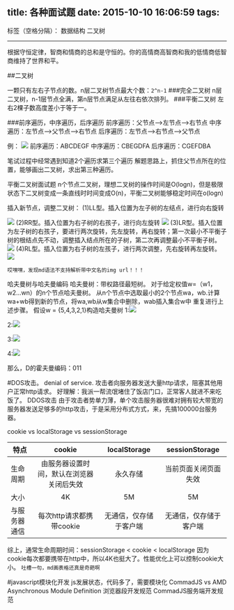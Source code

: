 title: 各种面试题
date: 2015-10-10 16:06:59
tags:
---
标签（空格分隔）： 数据结构 二叉树

---
根据守恒定律，智商和情商的总和是守恒的。你的高情商高智商和我的低情商低智商维持了世界和平。

##二叉树

一颗只有左右子节点的数。n层二叉树节点最大个数：`2^n-1`
###完全二叉树
n层二叉树，n-1层节点全满，第n层节点满足从左往右依次排列。
###平衡二叉树
左右2棵子数高度差小于等于一。

###前序遍历，中序遍历，后序遍历
前序遍历：父节点-->左节点-->右节点
中序遍历：左节点-->父节点-->右节点
后序遍历：左节点-->右节点-->父节点

例：
![](http://img.my.csdn.net/uploads/201112/30/0_13252292548L6c.gif)
前序遍历：ABCDEGF
中序遍历：CBEGDFA
后序遍历：CGEFDBA

笔试过程中经常遇到知道2个遍历求第三个遍历
解题思路上，抓住父节点所在的位置，能够画出二叉树，求出第三种遍历。

平衡二叉树面试题
n个节点二叉树，理想二叉树的操作时间是O(logn)，但是极限状态下二叉树变成一条直线时时间变成O(n)，平衡二叉树能够稳定时间在o(logn)

插入新节点，调整二叉树：
(1)LL型。插入位置为左子树的左结点，进行向右旋转 

![](http://7xne0t.com1.z0.glb.clouddn.com/AVL_1.jpg)
(2)RR型。插入位置为右子树的右孩子，进行向左旋转 
![](http://7xne0t.com1.z0.glb.clouddn.com/AVL_2.jpg)
(3)LR型。插入位置为左子树的右孩子，要进行两次旋转，先左旋转，再右旋转；第一次最小不平衡子树的根结点先不动，调整插入结点所在的子树，第二次再调整最小不平衡子树。
![](http://7xne0t.com1.z0.glb.clouddn.com/AVL_3.jpg)
(4)RL型。插入位置为右子树的左孩子，进行两次调整，先右旋转再左旋转。
![](http://7xne0t.com1.z0.glb.clouddn.com/AVL_4.jpg)

`哎嘿嘿，发现md语法不支持解析带中文名的img url！！！`

哈夫曼树与哈夫曼编码
哈夫曼树：带权路径最短树。
对于给定权值w=（w1，w2...wn）的n个节点哈夫曼树。
从n个节点中选取最小的2个节点wa，wb.计算wa+wb得到新的节点，将wa,wb从w集合中删除，wab插入集合w中
重复进行上述步骤。
假设w = {5,4,3,2,1}构造哈夫曼树
1:![](http://7xne0t.com1.z0.glb.clouddn.com/201112231832079219[1].png)

2:![](http://7xne0t.com1.z0.glb.clouddn.com/20111223183207124[1].png)

3:![](http://7xne0t.com1.z0.glb.clouddn.com/201112231832082109[1].jpg)

4:![](http://7xne0t.com1.z0.glb.clouddn.com/201112231832085730[1].jpg)


那么，D的霍夫曼编码：011


#DOS攻击。
denial of service.
攻击者向服务器发送大量http请求，阻塞其他用户正常http请求。
好理解：我派一帮流氓堵住了饭店门口，正常客人就进不来吃饭了。
DDOS攻击
由于攻击者势单力薄，单个攻击服务器很难对拥有较大带宽的服务器发送足够多的http攻击，于是采用分布式方式，来，先搞100000台服务器。

cookie vs localStorage vs sessionStorage

| 特点          | cookie        | localStorage  |   sessionStorage   |
| ------------  |:-------------:| :-----:|:-----:|
| 生命周期      | 由服务器设置时间，默认在浏览器关闭后失效 | 永久存储 | 当前页面关闭页面失效 |
| 大小          | 4K            |   5M          | 5M   |
| 与服务器通信  | 每次http请求都携带cookie      |    无通信，仅存储于客户端 | 无通信，仅存储于客户端   |

综上，通常生命周期时间：sessionStorage < cookie < localStorage
因为cookie每次都要携带在http中，所以4K也挺大了。性能优化上可以控制cookie大小。
`吐槽一句，md画表格还真是奇葩啊`

#javascript模块化开发
js发展状态，代码多了，需要模块化
CommadJS vs AMD
Asynchronous Module Definition 浏览器段开发规范
CommadJS服务端开发规范